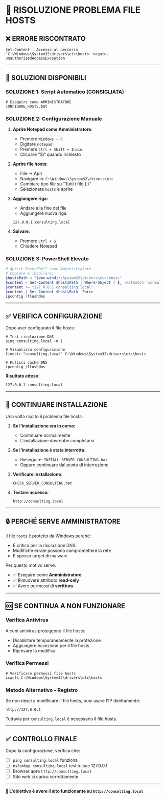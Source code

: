 # 🔧 RISOLUZIONE PROBLEMA FILE HOSTS

## ❌ **ERRORE RISCONTRATO**
```
Set-Content : Accesso al percorso 'C:\Windows\System32\drivers\etc\hosts' negato.
UnauthorizedAccessException
```

---

## 🎯 **SOLUZIONI DISPONIBILI**

### **SOLUZIONE 1: Script Automatico (CONSIGLIATA)**
```batch
# Eseguire come AMMINISTRATORE
CONFIGURE_HOSTS.bat
```

### **SOLUZIONE 2: Configurazione Manuale**
1. **Aprire Notepad come Amministratore:**
   - Premere `Windows + R`
   - Digitare `notepad`
   - Premere `Ctrl + Shift + Invio`
   - Cliccare "Sì" quando richiesto

2. **Aprire file hosts:**
   - File → Apri
   - Navigare in: `C:\Windows\System32\drivers\etc`
   - Cambiare tipo file su "Tutti i file (*.*)"
   - Selezionare `hosts` e aprire

3. **Aggiungere riga:**
   - Andare alla fine del file
   - Aggiungere nuova riga:
   ```
   127.0.0.1 consulting.local
   ```

4. **Salvare:**
   - Premere `Ctrl + S`
   - Chiudere Notepad

### **SOLUZIONE 3: PowerShell Elevato**
```powershell
# Aprire PowerShell come Amministratore
# Copiare e incollare:
$hostsPath = "$env:windir\System32\drivers\etc\hosts"
$content = Get-Content $hostsPath | Where-Object { $_ -notmatch 'consulting.local' }
$content += "127.0.0.1 consulting.local"
$content | Set-Content $hostsPath -Force
ipconfig /flushdns
```

---

## ✅ **VERIFICA CONFIGURAZIONE**

Dopo aver configurato il file hosts:

```batch
# Test risoluzione DNS
ping consulting.local -n 1

# Visualizza configurazione
findstr "consulting.local" C:\Windows\System32\drivers\etc\hosts

# Pulisci cache DNS
ipconfig /flushdns
```

**Risultato atteso:**
```
127.0.0.1 consulting.local
```

---

## 🚀 **CONTINUARE INSTALLAZIONE**

Una volta risolto il problema file hosts:

1. **Se l'installazione era in corso:**
   - Continuare normalmente
   - L'installazione dovrebbe completarsi

2. **Se l'installazione è stata interrotta:**
   - Rieseguire: `INSTALL_SERVER_CONSULTING.bat`
   - Oppure continuare dal punto di interruzione

3. **Verificare installazione:**
   ```batch
   CHECK_SERVER_CONSULTING.bat
   ```

4. **Testare accesso:**
   ```
   http://consulting.local
   ```

---

## 🔒 **PERCHÉ SERVE AMMINISTRATORE**

Il file `hosts` è protetto da Windows perché:
- È critico per la risoluzione DNS
- Modifiche errate possono compromettere la rete
- È spesso target di malware

Per questo motivo serve:
- ✅ Eseguire come **Amministratore**
- ✅ Rimuovere attributo **read-only**
- ✅ Avere permessi di **scrittura**

---

## 🆘 **SE CONTINUA A NON FUNZIONARE**

### **Verifica Antivirus**
Alcuni antivirus proteggono il file hosts:
- Disabilitare temporaneamente la protezione
- Aggiungere eccezione per il file hosts
- Riprovare la modifica

### **Verifica Permessi**
```batch
# Verificare permessi file hosts
icacls C:\Windows\System32\drivers\etc\hosts
```

### **Metodo Alternativo - Registro**
Se non riesci a modificare il file hosts, puoi usare l'IP direttamente:
```
http://127.0.0.1
```

Tuttavia per `consulting.local` è necessario il file hosts.

---

## ✅ **CONTROLLO FINALE**

Dopo la configurazione, verifica che:
- ☐ `ping consulting.local` funziona
- ☐ `nslookup consulting.local` restituisce 127.0.0.1
- ☐ Browser apre `http://consulting.local`
- ☐ Sito web si carica correttamente

---

**🎯 L'obiettivo è avere il sito funzionante su `http://consulting.local`**
